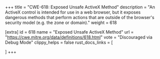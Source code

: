 +++
title = "CWE-618: Exposed Unsafe ActiveX Method"
description	= "An ActiveX control is intended for use in a web browser, but it exposes dangerous methods that perform actions that are outside of the browser's security model (e.g. the zone or domain)."
weight = 618

[extra]
id = 618
name = "Exposed Unsafe ActiveX Method"
url = "https://cwe.mitre.org/data/definitions/618.html"
vote = "Discouraged via Debug Mode"
clippy_helps = false
rust_docs_links = [
	
]
+++

